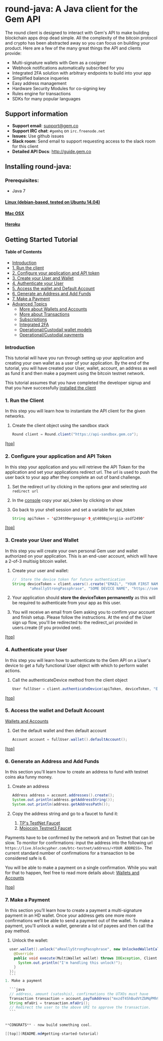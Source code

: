 # round-java: A Java client for the Gem API
The round client is designed to interact with Gem's API to make building blockchain apps drop dead simple.  All the complexity of the bitcoin protocol and crypto has been abstracted away so you can focus on building your product.  Here are a few of the many great things the API and clients provide:

* Multi-signature wallets with Gem as a cosigner
* Webhook notifications automatically subscribed for you
* Integrated 2FA solution with arbitrary endpoints to build into your app
* Simplified balance inqueries
* Easy address management
* Hardware Security Modules for co-signing key
* Rules engine for transactions
* SDKs for many popular languages

## Support information
* __Support email__: [support@gem.co](mailto:support@gem.co)
* __Support IRC chat__: `#gemhq` on `irc.freenode.net`
* __Issues__:  Use github issues
* __Slack room__:  Send email to support requesting access to the slack room for this client
* __Detailed API Docs__:  http://guide.gem.co

## Installing round-java:
### Prerequisites:
* Java 7

#### [Linux (debian-based, tested on Ubuntu 14.04)](docs/install.md#linux-debian-based-tested-on-ubuntu-1404)
#### [Mac OSX](docs/install.md#mac-osx)
#### [Heroku](docs/install.md#heroku)

## Getting Started Tutorial
#### Table of Contents
* [Introduction](README.md#Introduction)
* [1. Run the client](README.md#1-run-the-client)
* [2. Configure your application and API token](README.md#2-configure-your-application-and-api-token)
* [3. Create your User and Wallet](README.md#3-create-your-user-and-wallet)
* [4. Authenticate your User](README.md#4-authenticate-your-user)
* [5. Access the wallet and Default Account](README.md#5-access-the-wallet-and-default-account)
* [6. Generate an Address and Add Funds](README.md#6-generate-an-address-and-add-funds)
* [7. Make a Payment](README.md#7-make-a-payment)
* [Advanced Topics](docs/advanced.md)
	* [More about Wallets and Accounts](docs/advanced.md#wallets-and-accounts)
	* [More about Transactions](docs/advanced.md#transactions-and-payments)
	* [Subscriptions](docs/advanced.md#subscriptions)
	* [Integrated 2FA](docs/advanced.md#integrated-2fa)
	* [Operational/Custodail wallet models](docs/advanced.md#operationalcustodial-wallets)
	* [Operational/Custodial payments](docs/advanced.md#payments)

### Introduction
This tutorial will have you run through setting up your application and creating your own wallet as a user of your application.  By the end of the tutorial, you will have created your User, wallet, account, an address as well as fund it and then make a payment using the bitcoin testnet network.

This tutorial assumes that you have completed the developer signup and that you have successfully [installed the client](docs/install.md)

### 1. Run the Client
In this step you will learn how to instantiate the API client for the given networks.

1. Create the client object using the sandbox stack

	```java
	Round client = Round.client("https://api-sandbox.gem.co");
	```

[[top]](README.md#getting-started-tutorial)

### 2. Configure your application and API Token
In this step your application and you will retrieve the API Token for the application and set your applications redirect url.  The url is used to push the user back to your app after they complete an out of band challenge.

1. Set the redirect url by clicking in the options gear and selecting `add redirect url`

1. In the [console](https://sandbox.gem.co) copy your api_token by clicking on show

1. Go back to your shell session and set a variable for api_token

	```java
	String apiToken = 'q234t09ergoasgr-9_qt4098qjergjia-asdf2490'
	```

[[top]](README.md#getting-started-tutorial)

### 3. Create your User and Wallet
In this step you will create your own personal Gem user and wallet authorized on your application.  This is an end-user account, which will have a 2-of-3 multisig bitcoin wallet.

1. Create your user and wallet:

	```java
    //  Store the device token for future authentication
    String deviceToken = client.users().create("EMAIL", "YOUR FIRST NAME", "YOUR LAST NAME",
    		"aReallyStrongPassphrase", "SOME DEVICE NAME", "https://some-redirect-uri.com/");
	```

1. Your application should **store the deviceToken permanently** as this will be required to authenticate from your app as this user.
1. You will receive an email from Gem asking you to confirm your account and finish setup.  Please follow the instructions. At the end of the User sign up flow, you'll be redirected to the redirect_uri provided in users.create (if you provided one).

[[top]](README.md#getting-started-tutorial)

### 4. Authenticate your User
In this step you will learn how to authenticate to the Gem API on a User's device to get a fully functional User object with which to perform wallet actions.

1. Call the authenticateDevice method from the client object

	```java
	User fullUser = client.authenticateDevice(apiToken, deviceToken, "EMAIL");
	```

[[top]](README.md#getting-started-tutorial)

### 5. Access the wallet and Default Account
[Wallets and Accounts](docs/advanced.md#wallets-and-accounts)

1. Get the default wallet and then default account

	```java
	Account account = fullUser.wallet().defaultAccount();
	```

[[top]](README.md#getting-started-tutorial)

### 6. Generate an Address and Add Funds
In this section you'll learn how to create an address to fund with testnet coins aka funny money.

1. Create an address

	```java
	Address address = account.addresses().create();
	System.out.println(address.getAddressString());
	System.out.println(address.getAddressPath());
	```
1. Copy the address string and go to a faucet to fund it:
	1. [TP's TestNet Faucet](https://tpfaucet.appspot.com/)
	1. [Mojocoin Testnet3 Faucet](http://faucet.xeno-genesis.com/)

Payments have to be confirmed by the network and on Testnet that can be slow.  To monitor for confirmations: input the address into the following url `https://live.blockcypher.com/btc-testnet/address/<YOUR ADDRESS>`.  The current standard number of confirmations for a transaction to be considered safe is 6.

You will be able to make a payment on a single confirmation.  While you wait for that to happen, feel free to read more details about:
[Wallets and Accounts](docs/advanced.md#wallets-and-accounts)

[[top]](README.md#getting-started-tutorial)

### 7. Make a Payment
In this section you’ll learn how to create a payment a multi-signature payment in an HD wallet.  Once your address gets one more more confirmations we’ll be able to send a payment out of the wallet.  To make a payment, you'll unlock a wallet, generate a list of payees and then call the pay method.

1. Unlock the wallet:
			
  ```java
    user.wallet().unlock("aReallyStrongPassphrase", new UnlockedWalletCallback() {
      @Override
      public void execute(MultiWallet wallet) throws IOException, Client.UnexpectedStatusCodeException {
        System.out.println("I'm handling this unlock!");
      }
    });
	```
1. Make a payment

	```java
	// address, amount (satoshis), confirmations the UTXOs must have
	Transaction transaction = account.payToAddress("mxzdT4ShBudVtZbMqPMh9NVM3CS56Fp11s", 25000, 6)
	String mfaUri = transaction.mfaUri();
	// Redirect the user to the above URI to approve the transaction. 
	```


**CONGRATS** - now build something cool.

[[top]](README.md#getting-started-tutorial)
